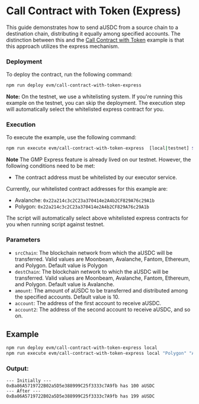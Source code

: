 # Call Contract with Token (Express)

This guide demonstrates how to send aUSDC from a source chain to a destination chain, distributing it equally among specified accounts. The distinction between this and the [Call Contract with Token](../call-contract-with-token/README.md) example is that this approach utilizes the express mechanism.

### Deployment

To deploy the contract, run the following command:

```bash
npm run deploy evm/call-contract-with-token-express
```

**Note:** On the testnet, we use a whitelisting system. If you're running this example on the testnet, you can skip the deployment. The execution step will automatically select the whitelisted express contract for you.

### Execution

To execute the example, use the following command:

```bash
npm run execute evm/call-contract-with-token-express  [local|testnet] ${srcChain} ${destChain} ${amount} ${account} ${account2} ...
```

**Note**
The GMP Express feature is already lived on our testnet. However, the following conditions need to be met:

-   The contract address must be whitelisted by our executor service.

Currently, our whitelisted contract addresses for this example are:

-   Avalanche: `0x22a214c3c2C23a370414e2A4b2CF829A76c29A1b`
-   Polygon: `0x22a214c3c2C23a370414e2A4b2CF829A76c29A1b`

The script will automatically select above whitelisted express contracts for you when running script against testnet.

### Parameters

-   `srcChain`: The blockchain network from which the aUSDC will be transferred. Valid values are Moonbeam, Avalanche, Fantom, Ethereum, and Polygon. Default value is Polygon
-   `destChain`: The blockchain network to which the aUSDC will be transferred. Valid values are Moonbeam, Avalanche, Fantom, Ethereum, and Polygon. Default value is Avalanche.
-   `amount`: The amount of aUSDC to be transferred and distributed among the specified accounts. Default value is 10.
-   `account`: The address of the first account to receive aUSDC.
-   `account2`: The address of the second account to receive aUSDC, and so on.

## Example

```bash
npm run deploy evm/call-contract-with-token-express local
npm run execute evm/call-contract-with-token-express local "Polygon" "Avalanche" 100 0xBa86A5719722B02a5D5e388999C25f3333c7A9fb
```

### Output:

```
--- Initially ---
0xBa86A5719722B02a5D5e388999C25f3333c7A9fb has 100 aUSDC
--- After ---
0xBa86A5719722B02a5D5e388999C25f3333c7A9fb has 199 aUSDC
```

